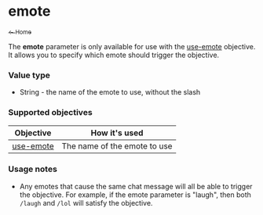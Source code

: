 # emote

<a href="../index.md"><sub>← Home</sub></a>

The **emote** parameter is only available for use with the [use-emote](../objectives/use-emote.md) objective. It allows you to specify which emote should trigger the objective.

### Value type

* String - the name of the emote to use, without the slash

### Supported objectives

| Objective | How it's used |
|---|---|
| [use-emote](../objectives/use-emote.md) | The name of the emote to use |

### Usage notes

* Any emotes that cause the same chat message will all be able to trigger the objective. For example, if the emote parameter is "laugh", then both `/laugh` and `/lol` will satisfy the objective.
